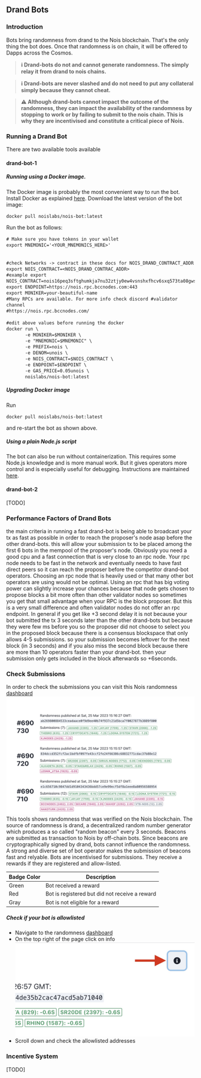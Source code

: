 ## Drand Bots

### Introduction

Bots bring randomness from drand to the Nois blockchain. That's the only thing
the bot does. Once that randomness is on chain, it will be offered to Dapps
across the Cosmos.

> **ℹ️ Drand-bots do not and cannot generate randomness. The simply relay it
> from drand to nois chains.**

> **ℹ️ Drand-bots are never slashed and do not need to put any collateral simply
> because they cannot cheat.**

> **⚠️ Although drand-bots cannot impact the outcome of the randomness, they can
> impact the availability of the randomness by stopping to work or by failing to
> submit to the nois chain. This is why they are incentivised and constitute a
> critical piece of Nois.**

### Running a Drand Bot

There are two available tools available

#### drand-bot-1

##### Running using a Docker image.

The Docker image is probably the most convenient way to run the bot. Install
Docker as explained [here](https://docs.docker.com/engine/install/ubuntu/).
Download the latest version of the bot image:

```shell
docker pull noislabs/nois-bot:latest
```

Run the bot as follows:

```shell
# Make sure you have tokens in your wallet
export MNEMONIC='<YOUR_MNEMONICS_HERE>'


#check Networks -> contract in these docs for NOIS_DRAND_CONTRACT_ADDR
export NOIS_CONTRACT=<NOIS_DRAND_CONTRAC_ADDR>
#example export NOIS_CONTRACT=nois16peq3sftghumkja7nu32ztjy0ew4vsnshxfhcv6sxq573ta08gwsgldepm
export ENDPOINT=https://nois.rpc.bccnodes.com:443
export MONIKER=your-beautiful-name
#Many RPCs are available. For more info check discord #validator channel
#https://nois.rpc.bccnodes.com/

#edit above values before running the docker
docker run \
       -e MONIKER=$MONIKER \
       -e "MNEMONIC=$MNEMONIC" \
       -e PREFIX=nois \
       -e DENOM=unois \
       -e NOIS_CONTRACT=$NOIS_CONTRACT \
       -e ENDPOINT=$ENDPOINT \
       -e GAS_PRICE=0.05unois \
       noislabs/nois-bot:latest
```

##### Upgrading Docker image

Run

```
docker pull noislabs/nois-bot:latest
```

and re-start the bot as shown above.

##### Using a plain Node.js script

The bot can also be run without containerization. This requires some Node.js
knowledge and is more manual work. But it gives operators more control and is
especially useful for debugging. Instructions are maintained
[here](https://github.com/noislabs/nois-bot/blob/main/RUN_ON_SERVER.md).

#### drand-bot-2

[TODO]

### Performance Factors of Drand Bots

the main criteria in running a fast drand-bot is being able to broadcast your tx
as fast as possible in order to reach the proposer's node asap before the other
drand-bots. this will allow your submission tx to be placed among the first 6
bots in the mempool of the proposer's node. Obviously you need a good cpu and a
fast connection that is very close to an rpc node. Your rpc node needs to be
fast in the network and eventually needs to have fast direct peers so it can
reach the proposer before the competitor drand-bot operators. Choosing an rpc
node that is heavily used or that many other bot operators are using would not
be optimal. Using an rpc that has big voting power can slightly increase your
chances because that node gets chosen to propose blocks a bit more often than
other validator nodes so sometimes you get that small advantage when your RPC is
the block proposer. But this is a very small difference and often validator
nodes do not offer an rpc endpoint. In general if you get like +3 second delay
it is not because your bot submitted the tx 3 seconds later than the other
drand-bots but because they were few ms before you so the proposer did not
choose to select you in the proposed block because there is a consensus
blockspace that only allows 4-5 submissions. so your submission becomes leftover
for the next block (in 3 seconds) and if you also miss the second block because
there are more than 10 operators faster than your drand-bot. then your
submission only gets included in the block afterwards so +6seconds.

### Check Submissions

In order to check the submissions you can visit this Nois randomness
[dashboard](https://randomness.nois.network/)
![Dashboard](img/randomness_dashboard.jpg) This tools shows randomness that was
verified on the Nois blockchain. The source of randomness is drand, a
decentralized random number generator which produces a so called "random beacon"
every 3 seconds. Beacons are submitted as transaction to Nois by off-chain bots.
Since beacons are cryptographically signed by drand, bots cannot influence the
randomness. A strong and diverse set of bot operator makes the submission of
beacons fast and relyable. Bots are incentivised for submissions. They receive a
rewards if they are registered and allow-listed.

| Badge Color | Description                                    |
| ----------- | ---------------------------------------------- |
| Green       | Bot received a reward                          |
| Red         | Bot is registered but did not receive a reward |
| Gray        | Bot is not eligible for a reward               |

##### Check if your bot is allowlisted

- Navigate to the randomness [dashboard](https://randomness.nois.network/)
- On the top right of the page click on info
  ![Info](img/randomness_dashboard_info.jpg)
- Scroll down and check the allowlisted addresses

### Incentive System

[TODO]
